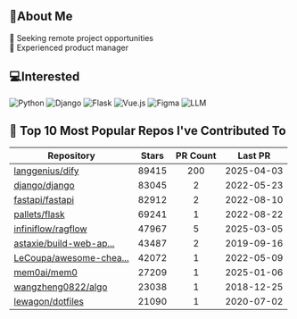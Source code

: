 ## 💫About Me 
👯 Seeking remote project opportunities   
🌱 Experienced product manager

## 💻Interested
![Python](https://img.shields.io/badge/python-3670A0?style=for-the-badge&logo=python&logoColor=ffdd54) ![Django](https://img.shields.io/badge/django-%23092E20.svg?style=for-the-badge&logo=django&logoColor=white) ![Flask](https://img.shields.io/badge/flask-%23000.svg?style=for-the-badge&logo=flask&logoColor=white) ![Vue.js](https://img.shields.io/badge/vuejs-%2335495e.svg?style=for-the-badge&logo=vuedotjs&logoColor=%234FC08D)  ![Figma](https://img.shields.io/badge/figma-%23F24E1E.svg?style=for-the-badge&logo=figma&logoColor=white) ![LLM](https://img.shields.io/badge/LLM-%23412991.svg?style=for-the-badge&logo=openai&logoColor=white)

## 🌟 Top 10 Most Popular Repos I've Contributed To

| Repository | Stars | PR Count | Last PR |
|-----|:---:|:---:|:---:|
| [langgenius/dify](https://github.com/langgenius/dify) | 89415 | 200 | 2025-04-03 |
| [django/django](https://github.com/django/django) | 83045 | 2 | 2022-05-23 |
| [fastapi/fastapi](https://github.com/fastapi/fastapi) | 82912 | 2 | 2022-08-10 |
| [pallets/flask](https://github.com/pallets/flask) | 69241 | 1 | 2022-08-22 |
| [infiniflow/ragflow](https://github.com/infiniflow/ragflow) | 47967 | 5 | 2025-03-05 |
| [astaxie/build-web-ap...](https://github.com/astaxie/build-web-application-with-golang) | 43487 | 2 | 2019-09-16 |
| [LeCoupa/awesome-chea...](https://github.com/LeCoupa/awesome-cheatsheets) | 42072 | 1 | 2022-05-09 |
| [mem0ai/mem0](https://github.com/mem0ai/mem0) | 27209 | 1 | 2025-01-06 |
| [wangzheng0822/algo](https://github.com/wangzheng0822/algo) | 23038 | 1 | 2018-12-25 |
| [lewagon/dotfiles](https://github.com/lewagon/dotfiles) | 21090 | 1 | 2020-07-02 |

